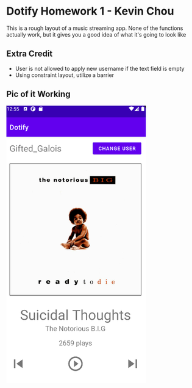 # Dotify Homework 1 - Kevin Chou
This is a rough layout of a music streaming app. None of the functions actually work, but it gives you a good idea of what it's going to look like

## Extra Credit
- User is not allowed to apply new username if the text field is empty
- Using constraint layout, utilize a barrier

## Pic of it Working
![Home Screen](screenshots/pic.png)